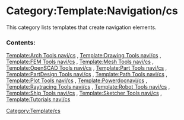 # Category:Template:Navigation/cs
This category lists templates that create navigation elements.

### Contents:

[Template:Arch Tools navi/cs](Template:Arch_Tools_navi/cs.md) , [Template:Drawing Tools navi/cs](Template:Drawing_Tools_navi/cs.md) , [Template:FEM Tools navi/cs](Template:FEM_Tools_navi/cs.md) , [Template:Mesh Tools navi/cs](Template:Mesh_Tools_navi/cs.md) , [Template:OpenSCAD Tools navi/cs](Template:OpenSCAD_Tools_navi/cs.md) , [Template:Part Tools navi/cs](Template:Part_Tools_navi/cs.md) , [Template:PartDesign Tools navi/cs](Template:PartDesign_Tools_navi/cs.md) , [Template:Path Tools navi/cs](Template:Path_Tools_navi/cs.md) , [Template:Plot Tools navi/cs](Template:Plot_Tools_navi/cs.md) , [Template:Powerdocnavi/cs](Template:Powerdocnavi/cs.md) , [Template:Raytracing Tools navi/cs](Template:Raytracing_Tools_navi/cs.md) , [Template:Robot Tools navi/cs](Template:Robot_Tools_navi/cs.md) , [Template:Ship Tools navi/cs](Template:Ship_Tools_navi/cs.md) , [Template:Sketcher Tools navi/cs](Template:Sketcher_Tools_navi/cs.md) , [Template:Tutorials navi/cs](Template:Tutorials_navi/cs.md)

[Category:Template/cs](Category:Template/cs.md)
